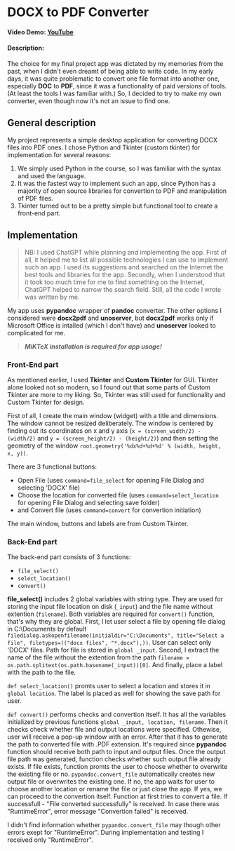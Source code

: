 # DOCX to PDF Converter
#### Video Demo:  [YouTube](https://youtu.be/p6vc8tzocoU)
#### Description:
The choice for my final project app was dictated by my memories from the past, when I didn't even dreamt of being able to write code. In my early days, it was quite problematic to convert one file format into another one, especially **DOC** to **PDF**, since it was a functionality of paid versions of tools. (At least the tools I was familiar with.) So, I decided to try to make my own converter, even though now it's not an issue to find one.

## General description
My project represents a simple desktop application for converting DOCX files into PDF ones.
I chose Python and Tkinter (custom tkinter) for implementation for several reasons:

1. We simply used Python in the course, so I was familiar with the syntax and used the language.
2. It was the fastest way to implement such an app, since Python has a majority of open source libraries for convertion to PDF and manipulation of PDF files.
3. Tkinter turned out to be a pretty simple but functional tool to create a front-end part.

## Implementation
> NB: I used ChatGPT while planning and implementing the app. First of all, it helped me to list all possible technologies I can use to implement such an app. I used its suggestions and searched on the Internet the best tools and libraries for the app. Secondly, when I understood that it took too much time for me to find something on the Internet, ChatGPT helped to narrow the search field. Still, all the code I wrote was written by me.

My app uses **pypandoc** wrapper of **pandoc** converter. The other options I considered were **docx2pdf** and **unoserver**, but **docx2pdf** works only if Microsoft Office is intalled (which I don't have) and **unoserver** looked to complicated for me.

> ***MiKTeX installation is required for app usage!***

### Front-End part
As mentioned earlier, I used **Tkinter** and **Custom Tkinter** for GUI. Tkinter alone looked not so modern, so I found out that some parts of Custom Tkinter are more to my liking. So, Tkinter was still used for functionality and Custom Tkinter for design.

First of all, I create the main window (widget) with a title and dimensions. The window cannot be resized deliberately. The window is centered by finding out its coordinates on x and y axis (`x = (screen_width/2) - (width/2)` and `y = (screen_height/2) - (height/2)`) and then setting the geometry of the window `root.geometry('%dx%d+%d+%d' % (width, height, x, y))`.

There are 3 functional buttons:

- Open File (uses `command=file_select` for opening File Dialog and selecting 'DOCX' file)
- Choose the location for converted file (uses `command=select_location` for opening File Dialog and selecting save folder)
- and Convert file (uses `command=convert` for convertion initiation)

The main window, buttons and labels are from Custom Tkinter.

### Back-End part
The back-end part consists of 3 functions:

- `file_select()`
- `select_location()`
- `convert()`

**file_select()** includes 2 global variables with string type. They are used for storing the input file location on disk (`_input`) and the file name without extention (`filename`). Both variables are required for `convert()` function, that's why they are global. First, I let user select a file by opening file dialog in C:\Documents by default `filedialog.askopenfilename(initialdir="C:\Documents", title="Select a file", filetypes=(("docx files", "*.docx"),))`. User can select only 'DOCX' files. Path for file is stored in `global _input`. Second, I extract the name of the file without the extention from the path `filename = os.path.splitext(os.path.basename(_input))[0]`. And finally, place a label with the path to the file.

`def select_location()` promts user to select a location and stores it in `global location`. The label is placed as well for showing the save path for user.

`def convert()` performs checks and convertion itself. It has all the variables initialized by previous functions `global _input, location, filename`. Then it checks check whether file and output locations were specified. Othewise, user will receive a pop-up window with an error. After that it has to generate the path to converted file with .PDF extension. It's required since **pypandoc** function should receive both path to input and output files. Once the output file path was generated, function checks whether such output file already exists. If file exists, function promts the user to choose whether to overwrite the existing file or no. `pypandoc.convert_file` automatically creates new output file or overwrites the existing one. If no, the app waits for user to choose another location or rename the file or just close the app. If yes, we can proceed to the convertion itself. Function at first tries to convert a file. If successfull - "File converted successfully" is received. In case there was "RuntimeError", error message "Convertion failed" is received.

I didn't find information whether `pypandoc.convert_file` may though other errors exept for "RuntimeError". During implementation and testing I received only "RuntimeError".

